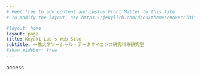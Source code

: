 ```yaml
---
# Feel free to add content and custom Front Matter to this file.
# To modify the layout, see https://jekyllrb.com/docs/themes/#overriding-theme-defaults

#layout: home
layout: page
title: Keyaki Lab's Web Site
subtitle: 一橋大学ソーシャル・データサイエンス研究科欅研究室
#show_sidebar: true
---
```

access
